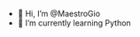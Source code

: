 - 👋 Hi, I’m @MaestroGio
- 🌱 I’m currently learning Python
<!---
MaestroGio/MaestroGio is a ✨ special ✨ repository because its `README.md` (this file) appears on your GitHub profile.
You can click the Preview link to take a look at your changes.
--->

